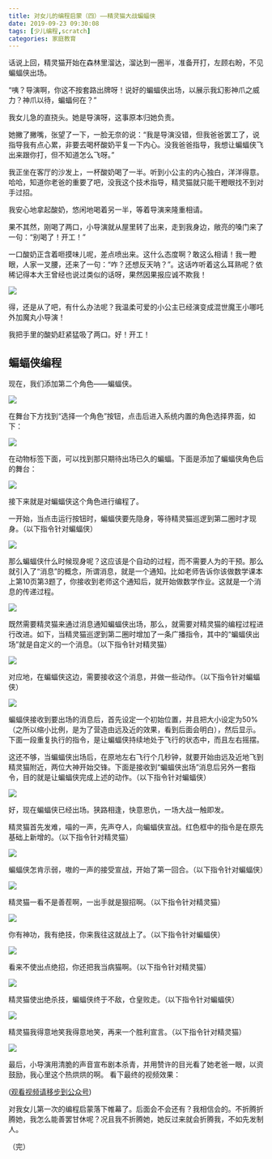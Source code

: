 ```yaml
---
title: 对女儿的编程启蒙（四）——精灵猫大战蝙蝠侠
date: 2019-09-23 09:30:08
tags: [少儿编程,scratch]
categories: 家庭教育
---
```

话说上回，精灵猫开始在森林里溜达，溜达到一圈半，准备开打，左顾右盼，不见蝙蝠侠出场。

“咦？导演啊，你这不按套路出牌呀！说好的蝙蝠侠出场，以展示我幻影神爪之威力？神爪以待，蝙蝠何在？”

我女儿急的直挠头。她是导演呀，这事原本归她负责。

她撇了撇嘴，张望了一下，一脸无奈的说：“我是导演没错，但我爸爸罢工了，说指导我有点心累，非要去喝杯酸奶平复一下内心。没我爸爸指导，我想让蝙蝠侠飞出来跟你打，但不知道怎么飞呀。”

我正坐在客厅的沙发上，一杯酸奶喝了一半。听到小公主的内心独白，洋洋得意。哈哈，知道你老爸的重要了吧，没我这个技术指导，精灵猫就只能干瞪眼找不到对手过招。

我安心地拿起酸奶，悠闲地喝着另一半，等着导演来隆重相请。

果不其然，刚喝了两口，小导演就从屋里转了出来，走到我身边，敞亮的嗓门来了一句：“别喝了！开工！”

一口酸奶正含着咂摸味儿呢，差点喷出来。这什么态度啊？敢这么相请！我一瞪眼，人家一叉腰，还来了一句：“咋？还想反天呐？”。这话咋听着这么耳熟呢？依稀记得本大王曾经也说过类似的话呀，果然因果报应诚不欺我！

![](对女儿的编程启蒙（四）/哪吒.jpeg)

得，还是从了吧，有什么办法呢？我温柔可爱的小公主已经演变成混世魔王小哪吒外加魔丸小导演！

我把手里的酸奶赶紧猛吸了两口。好！开工！

## 蝙蝠侠编程

现在，我们添加第二个角色——蝙蝠侠。

![](对女儿的编程启蒙（四）/添加一个角色.png)

在舞台下方找到“选择一个角色”按钮，点击后进入系统内置的角色选择界面，如下：

![](对女儿的编程启蒙（四）/选择一个角色界面.png)

在动物标签下面，可以找到那只期待出场已久的蝙蝠。下面是添加了蝙蝠侠角色后的舞台：

![](对女儿的编程启蒙（四）/添加了蝙蝠侠的舞台.png)

接下来就是对蝙蝠侠这个角色进行编程了。

一开始，当点击运行按钮时，蝙蝠侠要先隐身，等待精灵猫巡逻到第二圈时才现身。（以下指令针对蝙蝠侠）

![](对女儿的编程启蒙（四）/蝙蝠侠隐身指令.png)

那么蝙蝠侠什么时候现身呢？这应该是个自动的过程，而不需要人为的干预。那么就引入了“消息”的概念，所谓消息，就是一个通知。比如老师告诉你该做数学课本上第10页第3题了，你接收到老师这个通知后，就开始做数学作业。这就是一个消息的传递过程。

![](对女儿的编程启蒙（四）/消息的传递过程.jpeg)

既然需要精灵猫来通过消息通知蝙蝠侠出场，那么，就需要对精灵猫的编程过程进行改进。如下，当精灵猫巡逻到第二圈时增加了一条广播指令，其中的“蝙蝠侠出场”就是自定义的一个消息。（以下指令针对精灵猫）

![](对女儿的编程启蒙（四）/蝙蝠出场事件.png)

对应地，在蝙蝠侠这边，需要接收这个消息，并做一些动作。（以下指令针对蝙蝠侠）

![](对女儿的编程启蒙（四）/蝙蝠侠出场后的动作1.png)

蝙蝠侠接收到要出场的消息后，首先设定一个初始位置，并且把大小设定为50%（之所以缩小比例，是为了营造由远及近的效果，看到后面会明白），然后显示。下面一段重复执行的指令，是让蝙蝠侠持续地处于飞行的状态中，而且左右摇摆。

这还不够，当蝙蝠侠出场后，在原地左右飞行个几秒钟，就要开始由远及近地飞到精灵猫附近，两位大神开始交锋。下面是接收到“蝙蝠侠出场”消息后另外一套指令，目的就是让蝙蝠侠完成上述的动作。（以下指令针对蝙蝠侠）

![](对女儿的编程启蒙（四）/蝙蝠侠出场后的动作2.png)

好，现在蝙蝠侠已经出场。狭路相逢，快意恩仇，一场大战一触即发。

精灵猫首先发难，喵的一声，先声夺人，向蝙蝠侠宣战。红色框中的指令是在原先基础上新增的。（以下指令针对精灵猫）

![](对女儿的编程启蒙（四）/蝙蝠侠开战事件.png)

蝙蝠侠怎肯示弱，嗷的一声的接受宣战，开始了第一回合。（以下指令针对蝙蝠侠）

![](对女儿的编程启蒙（四）/开战回合1.png)

精灵猫一看不是善茬啊，一出手就是狠招啊。（以下指令针对精灵猫）

![](对女儿的编程启蒙（四）/开战回合2.png)

你有神功，我有绝技，你来我往这就战上了。（以下指令针对蝙蝠侠）

![](对女儿的编程启蒙（四）/开战回合3.png)

看来不使出点绝招，你还把我当病猫啊。（以下指令针对精灵猫）

![](对女儿的编程启蒙（四）/开战回合4.png)

精灵猫使出绝杀技，蝙蝠侠终于不敌，仓皇败走。（以下指令针对蝙蝠侠）

![](对女儿的编程启蒙（四）/蝙蝠侠落败.png)

精灵猫我得意地笑我得意地笑，再来一个胜利宣言。（以下指令针对精灵猫）

![](对女儿的编程启蒙（四）/精灵猫胜利.png)

最后，小导演用清脆的声音宣布剧本杀青，并用赞许的目光看了她老爸一眼，以资鼓励，我心里这个热烘烘的啊。
看下最终的视频效果：

([观看视频请移步到公众号](https://mp.weixin.qq.com/s?__biz=MzIyMTM5NDU0NA==&mid=2247483798&idx=1&sn=2eb84b7bbe156a18f084a78b32980759&chksm=e83c2289df4bab9fdaa30bbacc98526e0cf861927026c28435bd95309ea5f442bf11341f3479&token=282001194&lang=zh_CN#rd))

对我女儿第一次的编程启蒙落下帷幕了。后面会不会还有？我相信会的。不折腾折腾她，我怎么能善罢甘休呢？况且我不折腾她，她反过来就会折腾我，不如先发制人。

（完）

